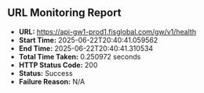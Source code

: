 ## URL Monitoring Report

- **URL:** https://api-gw1-prod1.fisglobal.com/gw/v1/health
- **Start Time:** 2025-06-22T20:40:41.059562
- **End Time:** 2025-06-22T20:40:41.310534
- **Total Time Taken:** 0.250972 seconds
- **HTTP Status Code:** 200
- **Status:** Success
- **Failure Reason:** N/A
